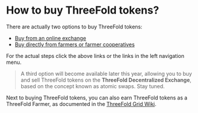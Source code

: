 # How to buy ThreeFold tokens?

There are actually two options to buy ThreeFold tokens:
- [Buy from an online exchange](buy_from_exchange.md)
- [Buy directly from farmers or farmer cooperatives](buy_from_farmer.md)

For the actual steps click the above links or the links in the left navigation menu. 

> A third option will become available later this year, allowing you to buy and sell ThreeFold tokens on the **ThreeFold Decentralized Exchange**, based on the concept known as atomic swaps. Stay tuned.

Next to buying ThreeFold tokens, you can also earn ThreeFold tokens as a ThreeFold Farmer, as documented in the [ThreeFold Grid Wiki](https://threefoldfoundation.github.io/info_grid/#/).